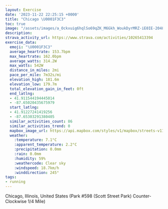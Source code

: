 ```yaml
---
layout: Exercise
date: '2023-11-22 22:25:15 +0000'
title: "Chicago \U0001F3C3"
toc: true
image: "/assets/images/a_Ockxuig6hqlSo69qZK_M6Gkh_WoukDyrMRZ-iE0IE-2048x1536.jpg.jpeg"
description:
strava_activity_url: https://www.strava.com/activities/10265413394
exercise_data:
  emoji: "\U0001F3C3"
  average_heartrate: 153.7bpm
  max_heartrate: 162.0bpm
  average_watts: 314.2W
  max_watts: 542W
  distance_in_miles: 2mi
  pace_per_mile: 7m32s/mi
  elevation_high: 181.6m
  elevation_low: 179.7m
  total_elevation_gain_in_feet: 0ft
  end_latlng:
  - 41.911544194445014
  - -87.65020435675979
  start_latlng:
  - 41.91227241419256
  - -87.65303291380405
  similar_activities_count: 86
  similar_activities_trend: 0
  mapbox_image_url: https://api.mapbox.com/styles/v1/mapbox/streets-v11/static/path-5+787af2-1.0(k%7Bx~Fdl~uOCiAEm%40KMGMBKPWJWh%40i%40x%40mAPmAHoBD%5B%40y%40BEFAT%40%3F%7D%40KoQKwC%3FYHiABGRIf%40c%40HCr%40BNDFj%40A~ACl%40BdADRN%5Cv%40Nb%40AXERGRSFMB%5DAaAEiBCQMSQMMCSCo%40Da%40JKHMRG%5EBbD%40PHTLPVJT%3Fv%40GTEPKLUBOAsCCk%40GUUSUI%5D%3Fm%40FKBQHQTIX%3FZBl%40%3FvABXN%5CLLRBjAETEXSHS%40SAuBE%7B%40M_%40MMUIS%3FkAFSLITGZBtBB~%40BPJNRNT%40hAGZMLMFM%40YEmDM_%40QSKGg%40CkAB%5BGQI%5BBsA%40KBMNOBGDPtFCdABj%40ApA%40hGD%7CAC%60%40C%60C),pin-s-s+e5b22e(-87.65139,41.91174),pin-s-f+89ae00(-87.64855000000009,41.91104)/auto/800x800?access_token=pk.eyJ1Ijoiam9zaGJlY2ttYW4iLCJhIjoiY205eWR2aDd1MWZ6djJrbXc4a3M0bWZleiJ9.XiG9OWkNcZk2QzjJbxLB4A
  weather:
    :temperature: 7.1°C
    :apparent_temperature: 2.2°C
    :precipitation: 0.0mm
    :rain: 0.0mm
    :humidity: 59%
    :weathercode: Clear sky
    :windspeed: 18.7km/h
    :winddirection: 245°
tags:
- running
---
```

Chicago, Illinois, United States (Park #598 (Scott Street Park) Counter-Clockwise 1/4 Mile)
